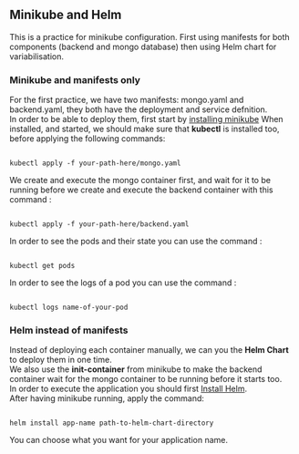 ## Minikube and Helm
This is a practice for minikube configuration. First using manifests for both components (backend and mongo database) then using Helm chart for variabilisation.  
### Minikube and manifests only
For the first practice, we have two manifests: mongo.yaml and backend.yaml, they both have the deployment and service defnition.  
In order to be able to deploy them, first start by [installing minikube](https://kubernetes.io/fr/docs/tasks/tools/install-minikube/) 
When installed, and started, we should make sure that **kubectl** is installed too, before applying the following commands:  
<p align="center"> <pre><code>
kubectl apply -f your-path-here/mongo.yaml
</code></pre></p>
We create and execute the mongo container first, and wait for it to be running before we create and execute the backend container with this command :   

<p align="center"> <pre><code>
kubectl apply -f your-path-here/backend.yaml
</code></pre></p>  

In order to see the pods and their state you can use the command :  
<p align="center"> <pre><code>
kubectl get pods
</code></pre></p>   

In order to see the logs of a pod you can use the command :  
<p align="center"> <pre><code>
kubectl logs name-of-your-pod
</code></pre></p>  


### Helm instead of manifests  
Instead of deploying each container manually, we can you the **Helm Chart** to deploy them in one time.  
We also use the **init-container** from minikube to make the backend container wait for the mongo container to be running before it starts too.  
In order to execute the application you should first [Install Helm](https://helm.sh/docs/intro/install/).  
After having minikube running, apply the command:   
<p align="center"> <pre><code>
helm install app-name path-to-helm-chart-directory
</code></pre></p>  
You can choose what you want for your application name. 

